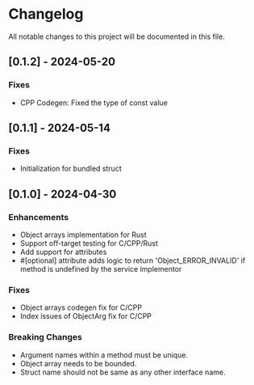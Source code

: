 # Changelog

All notable changes to this project will be documented in this file.

## [0.1.2] - 2024-05-20

### Fixes
- CPP Codegen: Fixed the type of const value

## [0.1.1] - 2024-05-14

### Fixes
- Initialization for bundled struct

## [0.1.0] - 2024-04-30

### Enhancements
- Object arrays implementation for Rust
- Support off-target testing for C/CPP/Rust
- Add support for attributes
- #[optional] attribute adds logic to return 'Object_ERROR_INVALID' if method is undefined by the service implementor

### Fixes
- Object arrays codegen fix for C/CPP
- Index issues of ObjectArg fix for C/CPP

### Breaking Changes
- Argument names within a method must be unique.
- Object array needs to be bounded.
- Struct name should not be same as any other interface name.
